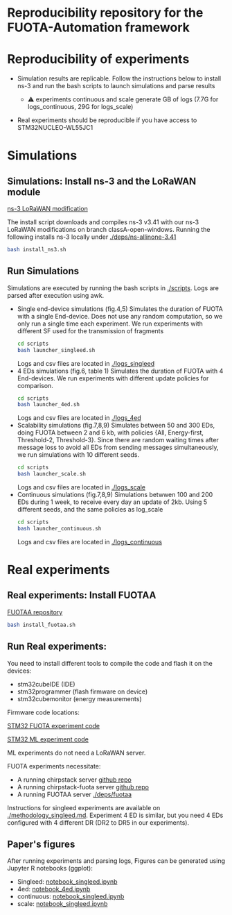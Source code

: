 
# Reproducibility repository for the FUOTA-Automation framework


# Reproducibility of experiments

- Simulation results are replicable. Follow the instructions below to install ns-3 and run the bash scripts to launch simulations and parse results
  - ⚠ experiments continuous and scale generate GB of logs (7.7G for logs_continuous, 29G for logs_scale)

- Real experiments should be reproducible if you have access to STM32NUCLEO-WL55JC1

# Simulations
## Simulations: Install ns-3 and the LoRaWAN module

[ns-3 LoRaWAN modification](https://github.com/klementc/lorawan)

The install script downloads and compiles ns-3 v3.41 with our ns-3 LoRaWAN modifications on branch classA-open-windows. Running the following installs ns-3 locally under [./deps/ns-allinone-3.41](./deps/ns-allinone-3.41/)
```sh
bash install_ns3.sh
```

## Run Simulations

Simulations are executed by running the bash scripts in [./scripts](./scripts/). Logs are parsed after execution using awk.


- Single end-device simulations (fig.4,5)
  Simulates the duration of FUOTA with a single End-device. Does not use any random computation, so we only run a single time each experiment. We run experiments with different SF used for the transmission of fragments
  ```sh
  cd scripts
  bash launcher_singleed.sh
  ```
  Logs and csv files are located in [./logs_singleed](./logs_singleed/)
- 4 EDs simulations (fig.6, table 1)
  Simulates the duration of FUOTA with 4 End-devices. We run experiments with different update policies for comparison.
  ```sh
  cd scripts
  bash launcher_4ed.sh
  ```
  Logs and csv files are located in [./logs_4ed](./logs_4ed/)
- Scalability simulations (fig.7,8,9)
  Simulates between 50 and 300 EDs, doing FUOTA between 2 and 6 kb, with policies {All, Energy-first, Threshold-2, Threshold-3}. Since there are random waiting times after message loss to avoid all EDs from sending messages simultaneously, we run simulations with 10 different seeds.
  ```sh
  cd scripts
  bash launcher_scale.sh
  ```
  Logs and csv files are located in [./logs_scale](./logs_scale/)
- Continuous simulations (fig.7,8,9)
  Simulations betwwen 100 and 200 EDs during 1 week, to receive every day an update of 2kb. Using 5 different seeds, and the same policies as log_scale
  ```sh
  cd scripts
  bash launcher_continuous.sh
  ```
  Logs and csv files are located in [./logs_continuous](./logs_continuous/)


# Real experiments
## Real experiments: Install FUOTAA

[FUOTAA repository](https://github.com/klementc/fuotaa)

```sh
bash install_fuotaa.sh
```
## Run Real experiments:
You need to install different tools to compile the code and flash it on the devices:
- stm32cubeIDE (IDE)
- stm32programmer (flash firmware on device)
- stm32cubemonitor (energy measurements)

Firmware code locations:

[STM32 FUOTA experiment code](./stmcube_projects/LoRaWAN_FUOTA/)

[STM32 ML experiment code](./stmcube_projects/ml_libtest/)

ML experiments do not need a LoRaWAN server.

FUOTA experiments necessitate:
- A running chirpstack server [github repo](https://github.com/chirpstack/chirpstack)
- A running chirpstack-fuota server [github repo](https://github.com/chirpstack/chirpstack-fuota-server)
- A running FUOTAA server [./deps/fuotaa](./deps/fuotaa)

Instructions for singleed experiments are available on [./methodology_singleed.md](./methodology_singleed.md).
Experiment 4 ED is similar, but you need 4 EDs configured with 4 different DR (DR2 to DR5 in our experiments).

## Paper's figures

After running experiments and parsing logs, Figures can be generated using Jupyter R notebooks (ggplot):
- Singleed: [notebook_singleed.ipynb](./notebook_singleed.ipynb)
- 4ed: [notebook_4ed.ipynb](./notebook_4ed.ipynb)
- continuous: [notebook_singleed.ipynb](./notebook_continuous.ipynb)
- scale: [notebook_singleed.ipynb](./notebook_scale.ipynb)